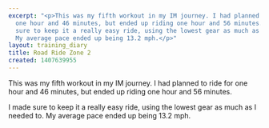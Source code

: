 ```yaml
---
excerpt: "<p>This was my fifth workout in my IM journey. I had planned to ride for
  one hour and 46 minutes, but ended up riding one hour and 56 minutes.</p><p>I made
  sure to keep it a really easy ride, using the lowest gear as much as I needed to.
  My average pace ended up being 13.2 mph.</p>"
layout: training_diary
title: Road Ride Zone 2
created: 1407639955
---
```

<p>This was my fifth workout in my IM journey. I had planned to ride for one hour and 46 minutes, but ended up riding one hour and 56 minutes.</p><p>I made sure to keep it a really easy ride, using the lowest gear as much as I needed to. My average pace ended up being 13.2 mph.</p>

